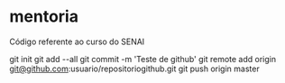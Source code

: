 # mentoria
Código referente ao curso do SENAI

git init
git add --all
git commit -m 'Teste de github'
git remote add origin git@github.com:usuario/repositoriogithub.git
git push origin master
